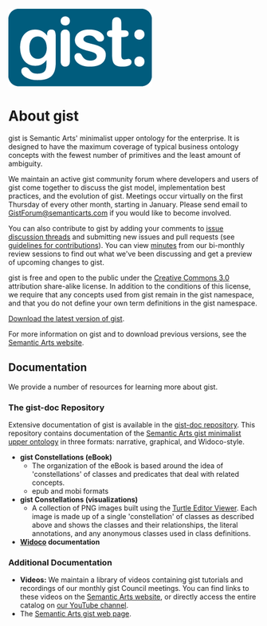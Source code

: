 ![gist logo](./gist-logo.png)

# About gist

gist is Semantic Arts' minimalist upper ontology for the enterprise. It is designed to have the maximum coverage of typical business ontology concepts with the fewest number of primitives and the least amount of ambiguity.

We maintain an active gist community forum where developers and users of gist come together to discuss the gist model, implementation best practices, and the evolution of gist. Meetings occur virtually on the first Thursday of every other month, starting in January. Please send email to [GistForum@semanticarts.com](mailto:GistForum@semanticarts.com) if you would like to become involved.

You can also contribute to gist by adding your comments to [issue discussion threads](https://github.com/semanticarts/gist/issues) and submitting new issues and pull requests (see [guidelines for contributions](https://github.com/semanticarts/gist/blob/master/docs/Contributing.md)). You can view [minutes](https://github.com/semanticarts/gist/wiki/gist-Development-Team-Meeting-Notes) from our bi-monthly review sessions to find out what we've been discussing and get a preview of upcoming changes to gist.

gist is free and open to the public under the [Creative Commons 3.0](http://creativecommons.org/licenses/by-sa/3.0/) attribution share-alike license. In addition to the conditions of this license, we require that any concepts used from gist remain in the gist namespace, and that you do not define your own term definitions in the gist namespace.

[Download the latest version of gist](https://w3id.org/semanticarts/ontology/gistCore).

For more information on gist and to download previous versions, see the [Semantic Arts website](https://www.semanticarts.com/gist).

## Documentation

We provide a number of resources for learning more about gist.

### The gist-doc Repository

Extensive documentation of gist is available in the [gist-doc repository](https://github.com/semanticarts/gist-doc). This repository contains documentation of the [Semantic Arts gist minimalist upper ontology](https://github.com/semanticarts/gist/tree/master) in three formats: narrative, graphical, and Widoco-style.

* **gist Constellations (eBook)**
  * The organization of the eBook is based around the idea of 'constellations' of classes and predicates that deal with related concepts.  
  * epub and mobi formats
* **gist Constellations (visualizations)**
  * A collection of PNG images built using the [Turtle Editor Viewer](http://semantechs.co.uk/turtle-editor-viewer/).  Each image is made up of a single 'constellation' of classes as described above and shows the classes and their relationships, the literal annotations, and any anonymous classes used in class definitions.
* **[Widoco](https://github.com/dgarijo/Widoco) documentation**
  
### Additional Documentation

* **Videos:** We maintain a library of videos containing gist tutorials and recordings of our monthly gist Council meetings. You can find links to these videos on the [Semantic Arts website](https://www.semanticarts.com/gist/videos/), or directly access the entire catalog on [our YouTube channel](https://www.youtube.com/playlist?list=PLk2kJrehubb4dc3e5Db5Lvv9WMaOhV3V7).
* The [Semantic Arts gist web page](https://www.semanticarts.com/gist/).
